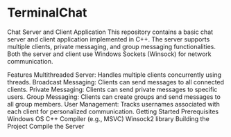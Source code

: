 # TerminalChat
Chat Server and Client Application
This repository contains a basic chat server and client application implemented in C++. The server supports multiple clients, private messaging, and group messaging functionalities. Both the server and client use Windows Sockets (Winsock) for network communication.

Features
Multithreaded Server: Handles multiple clients concurrently using threads.
Broadcast Messaging: Clients can send messages to all connected clients.
Private Messaging: Clients can send private messages to specific users.
Group Messaging: Clients can create groups and send messages to all group members.
User Management: Tracks usernames associated with each client for personalized communication.
Getting Started
Prerequisites
Windows OS
C++ Compiler (e.g., MSVC)
Winsock2 library
Building the Project
Compile the Server
